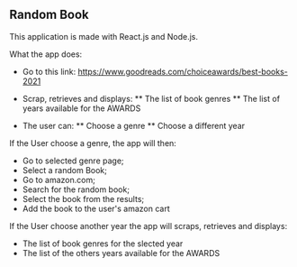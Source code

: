 ## Random Book 

This application is made with React.js and Node.js.

What the app does:
* Go to this link: https://www.goodreads.com/choiceawards/best-books-2021
* Scrap, retrieves and displays:
** The list of book genres 
** The list of years available for the AWARDS

* The user can:
** Choose a genre
** Choose a different year

If the User choose a genre, the app will then:
* Go to selected genre page;
* Select a random Book;
* Go to amazon.com;
* Search for the random book;
* Select the book from the results;
* Add the book to the user's amazon cart

If the User choose another year the app will scraps, retrieves and displays:
* The list of book genres for the slected year
* The list of the others years available for the AWARDS




